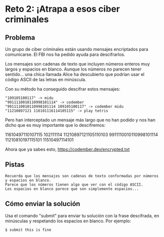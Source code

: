 # Reto 2: ¡Atrapa a esos ciber criminales

## Problema

Un grupo de ciber criminales están usando mensajes encriptados para comunicarse. El FBI nos ha pedido ayuda para descifrarlos.

Los mensajes son cadenas de texto que incluyen números enteros muy largos y espacios en blanco. Aunque los números no parecen tener sentido... una chica llamada Alice ha descubierto que podrían usar el código ASCII de las letras en minúscula.

Con su método ha conseguido descifrar estos mensajes:

```
"109105100117" -> midu
"9911110010110998101114" -> codember
"9911110010110998101114 109105100117" -> codember midu
"11210897121 116101116114105115" -> play tetris
```

Pero han interceptado un mensaje más largo que no han podido y nos han dicho que es muy importante que lo descifremos:

11610497110107115 102111114 11210897121105110103 9911110010110998101114 11210810197115101 11510497114101

Ahora que ya sabes esto, <https://codember.dev/encrypted.txt>

## Pistas

    Recuerda que los mensajes son cadenas de texto conformadas por números y espacios en blanco.
    Parece que los números tienen algo que ver con el código ASCII.
    Los espacios en blanco parece que son simplemente espacios...

## Cómo enviar la solución

Usa el comando "submit" para enviar tu solución con la frase descifrada, en minúsculas y respetando los espacios en blanco. Por ejemplo:

`$ submit this is fine`
